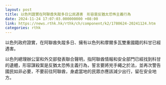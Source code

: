 ```yaml
---
layout: post
title: 以色列證實在阿聯酋失蹤多日公民遇害　形容是反猶太恐怖主義行為
date: 2024-11-24 17:07:03.000000000 +08:00
link: https://news.rthk.hk/rthk/ch/component/k2/1780624-20241124.htm
categories: rthk
---
```


以色列政府證實，在阿聯酋失蹤多日、擁有以色列和摩爾多瓦雙重國籍的科甘已經遇害。

以色列總理辦公室和外交部發表聯合聲明，指阿聯酋情報和安全部門已經找到科甘的遺體，形容謀殺案是反猶太恐怖主義行為，誓言要將兇手繩之於法，並再次警告國民如非必要，不要前往阿聯酋，身處當地的民眾亦應該減少出行，留在安全地方。

